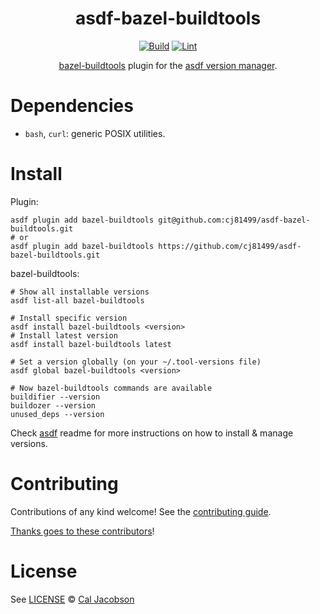 <div align="center">

# asdf-bazel-buildtools

[![Build](https://github.com/cj81499/asdf-bazel-buildtools/actions/workflows/build.yml/badge.svg)](https://github.com/cj81499/asdf-bazel-buildtools/actions/workflows/build.yml)
[![Lint](https://github.com/cj81499/asdf-bazel-buildtools/actions/workflows/lint.yml/badge.svg)](https://github.com/cj81499/asdf-bazel-buildtools/actions/workflows/lint.yml)

[bazel-buildtools](https://github.com/bazelbuild/buildtools) plugin for the [asdf version manager](https://asdf-vm.com).

</div>

# Dependencies

- `bash`, `curl`: generic POSIX utilities.

# Install

Plugin:

```shell
asdf plugin add bazel-buildtools git@github.com:cj81499/asdf-bazel-buildtools.git
# or
asdf plugin add bazel-buildtools https://github.com/cj81499/asdf-bazel-buildtools.git
```

bazel-buildtools:

```shell
# Show all installable versions
asdf list-all bazel-buildtools

# Install specific version
asdf install bazel-buildtools <version>
# Install latest version
asdf install bazel-buildtools latest

# Set a version globally (on your ~/.tool-versions file)
asdf global bazel-buildtools <version>

# Now bazel-buildtools commands are available
buildifier --version
buildozer --version
unused_deps --version
```

Check [asdf](https://github.com/asdf-vm/asdf) readme for more instructions on how to
install & manage versions.

# Contributing

Contributions of any kind welcome! See the [contributing guide](contributing.md).

[Thanks goes to these contributors](https://github.com/cj81499/asdf-bazel-buildtools/graphs/contributors)!

# License

See [LICENSE](LICENSE) © [Cal Jacobson](https://github.com/cj81499/)
